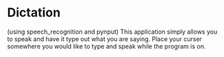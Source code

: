 # Dictation
(using speech_recognition and pynput) This application simply allows you to speak and have it type out what you are saying. Place your curser somewhere you would like to type and speak while the program is on. 
